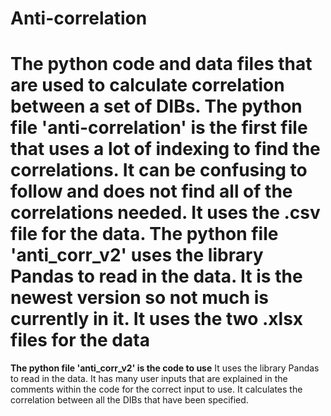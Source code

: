 # Anti-correlation

The python code and data files that are used to calculate correlation between a set of DIBs. 
The python file 'anti-correlation' is the first file that uses a lot of indexing to find the correlations. It can be confusing to follow and does not find all of the correlations needed. It uses the .csv file for the data.
The python file 'anti_corr_v2' uses the library Pandas to read in the data. It is the newest version so not much is currently in it. It uses the two .xlsx files for the data
=======

**The python file 'anti_corr_v2' is the code to use** It uses the library Pandas to read in the data. It has many user inputs that are explained in the comments within the code for the correct input to use. It calculates the correlation between all the DIBs that have been specified.
